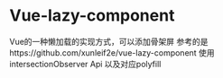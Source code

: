 # Vue-lazy-component
Vue的一种懒加载的实现方式，可以添加骨架屏
参考的是https://github.com/xunleif2e/vue-lazy-component
使用 intersectionObserver Api 以及对应polyfill
